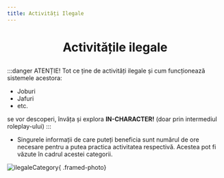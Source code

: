 ```yaml
---
title: Activități Ilegale
---
```


# <span class="title-font"><center>Activitățile ilegale</center></span>

##

:::danger ATENȚIE!
<span class="title-font">Tot ce ține de activități ilegale și cum funcționează sistemele acestora:</span>

- <span class="title-font">Joburi</span>
- <span class="title-font">Jafuri</span>
- <span class="title-font">etc.</span> 

<span class="title-font">se vor descoperi, învăța și explora **IN-CHARACTER!** (doar prin intermediul roleplay-ului)</span>
:::

- Singurele informații de care puteți beneficia sunt numărul de ore necesare pentru a putea practica activitatea respectivă. Acestea pot fi văzute în cadrul acestei categorii.

![ilegaleCategory](https://i.imgur.com/a4apiCV.png){ .framed-photo}
